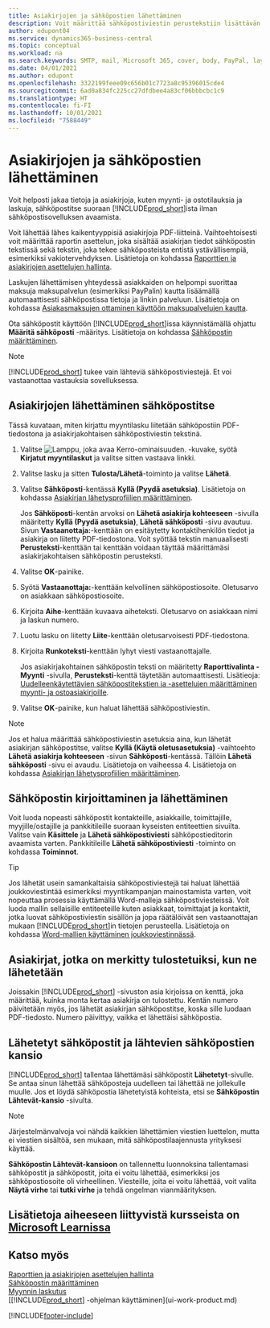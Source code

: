 ```yaml
---
title: Asiakirjojen ja sähköpostien lähettäminen
description: Voit määrittää sähköpostiviestin perustekstiin lisättävän sisällön, kuten PayPal-linkin. Voit myös liittää asiakirjoja sähköpostiviesteihin.
author: edupont04
ms.service: dynamics365-business-central
ms.topic: conceptual
ms.workload: na
ms.search.keywords: SMTP, mail, Microsoft 365, cover, body, PayPal, layout
ms.date: 04/01/2021
ms.author: edupont
ms.openlocfilehash: 3322199feee09c656b01c7723a8c95396015cde4
ms.sourcegitcommit: 6ad0a834fc225cc27dfdbee4a83cf06bbbcbc1c9
ms.translationtype: HT
ms.contentlocale: fi-FI
ms.lasthandoff: 10/01/2021
ms.locfileid: "7588449"
---
```

# <a name="send-documents-and-emails"></a>Asiakirjojen ja sähköpostien lähettäminen

Voit helposti jakaa tietoja ja asiakirjoja, kuten myynti- ja ostotilauksia ja laskuja, sähköpostitse suoraan [!INCLUDE[prod_short](includes/prod_short.md)]ista ilman sähköpostisovelluksen avaamista.  

Voit lähettää lähes kaikentyyppisiä asiakirjoja PDF-liitteinä. Vaihtoehtoisesti voit määrittää raportin asettelun, joka sisältää asiakirjan tiedot sähköpostin tekstissä sekä tekstin, joka tekee sähköposteista entistä ystävällisempiä, esimerkiksi vakiotervehdyksen. Lisätietoja on kohdassa [Raporttien ja asiakirjojen asettelujen hallinta](ui-manage-report-layouts.md). <!--this topic does not mention how to set up a layout for email. Need to investigate.-->

Laskujen lähettämisen yhteydessä asiakkaiden on helpompi suorittaa maksuja maksupalvelun (esimerkiksi PayPalin) kautta lisäämällä automaattisesti sähköpostissa tietoja ja linkin palveluun. Lisätietoja on kohdassa [Asiakasmaksujen ottaminen käyttöön maksupalvelujen kautta](sales-how-enable-payment-service-extensions.md).

Ota sähköpostit käyttöön [!INCLUDE[prod_short](includes/prod_short.md)]issa käynnistämällä ohjattu **Määritä sähköposti** -määritys. Lisätietoja on kohdassa [Sähköpostin määrittäminen](admin-how-setup-email.md).

> [!NOTE]
> [!INCLUDE[prod_short](includes/prod_short.md)] tukee vain lähteviä sähköpostiviestejä. Et voi vastaanottaa vastauksia sovelluksessa.

## <a name="to-send-documents-by-email"></a>Asiakirjojen lähettäminen sähköpostitse

Tässä kuvataan, miten kirjattu myyntilasku liitetään sähköpostiin PDF-tiedostona ja asiakirjakohtaisen sähköpostiviestin tekstinä. <!--update this-->

1. Valitse ![Lamppu, joka avaa Kerro-ominaisuuden.](media/ui-search/search_small.png "Kerro, mitä haluat tehdä") -kuvake, syötä **Kirjatut myyntilaskut** ja valitse sitten vastaava linkki.
2. Valitse lasku ja sitten **Tulosta/Lähetä**-toiminto ja valitse **Lähetä**.
3. Valitse **Sähköposti**-kentässä **Kyllä (Pyydä asetuksia)**. Lisätietoja on kohdassa [Asiakirjan lähetysprofiilien määrittäminen](sales-how-setup-document-send-profiles.md).
    
    Jos **Sähköposti**-kentän arvoksi on **Lähetä asiakirja kohteeseen** -sivulla määritetty **Kyllä (Pyydä asetuksia)**, **Lähetä sähköposti** -sivu avautuu. Sivun **Vastaanottaja:**-kenttään on esitäytetty kontaktihenkilön tiedot ja asiakirja on liitetty PDF-tiedostona. Voit syöttää tekstin manuaalisesti **Perusteksti**-kenttään tai kenttään voidaan täyttää määrittämäsi asiakirjakohtaisen sähköpostin perusteksti.

4. Valitse **OK**-painike.
5. Syötä **Vastaanottaja:**-kenttään kelvollinen sähköpostiosoite. Oletusarvo on asiakkaan sähköpostiosoite.
6. Kirjoita **Aihe**-kenttään kuvaava aiheteksti. Oletusarvo on asiakkaan nimi ja laskun numero.
7. Luotu lasku on liitetty **Liite**-kenttään oletusarvoisesti PDF-tiedostona.
8. Kirjoita **Runkoteksti**-kenttään lyhyt viesti vastaanottajalle.

    Jos asiakirjakohtainen sähköpostin teksti on määritetty **Raporttivalinta - Myynti** -sivulla, **Perusteksti**-kenttä täytetään automaattisesti. Lisätieoja: [Uudelleenkäytettävien sähköpostitekstien ja -asettelujen määrittäminen myynti- ja ostoasiakirjoille](admin-how-setup-email.md#set-up-reusable-email-texts-and-layouts-for-sales-and-purchase-documents).
9. Valitse **OK**-painike, kun haluat lähettää sähköpostiviestin.

> [!NOTE]  
> Jos et halua määrittää sähköpostiviestin asetuksia aina, kun lähetät asiakirjan sähköpostitse, valitse **Kyllä (Käytä oletusasetuksia)** -vaihtoehto **Lähetä asiakirja kohteeseen** -sivun **Sähköposti**-kentässä. Tällöin **Lähetä sähköposti** -sivu ei avaudu. Lisätietoja on vaiheessa 4. Lisätietoja on kohdassa [Asiakirjan lähetysprofiilien määrittäminen](sales-how-setup-document-send-profiles.md).  

## <a name="to-compose-and-send-an-email"></a>Sähköpostin kirjoittaminen ja lähettäminen
Voit luoda nopeasti sähköpostit kontakteille, asiakkaille, toimittajille, myyjille/ostajille ja pankkitileille suoraan kyseisten entiteettien sivuilta. Valitse vain **Käsittele** ja **Lähetä sähköpostiviesti** sähköpostieditorin avaamista varten. Pankkitileille **Lähetä sähköpostiviesti** -toiminto on kohdassa **Toiminnot**.

> [!TIP]
> Jos lähetät usein samankaltaisia sähköpostiviestejä tai haluat lähettää joukkoviestintää esimerkiksi myyntikampanjan mainostamista varten, voit nopeuttaa prosessia käyttämällä Word-malleja sähköpostiviesteissä. Voit luoda mallin sellaisille entiteeteille kuten asiakkaat, toimittajat ja kontaktit, jotka luovat sähköpostiviestin sisällön ja jopa räätälöivät sen vastaanottajan mukaan [!INCLUDE[prod_short](includes/prod_short.md)]in tietojen perusteella. Lisätietoja on kohdassa [Word-mallien käyttäminen joukkoviestinnässä](ui-mail-merge.md).  

## <a name="documents-marked-as-printed-when-they-are-sent"></a>Asiakirjat, jotka on merkitty tulostetuiksi, kun ne lähetetään

Joissakin [!INCLUDE[prod_short](includes/prod_short.md)] -sivuston asia kirjoissa on kenttä, joka määrittää, kuinka monta kertaa asiakirja on tulostettu. Kentän numero <!--"that field?" need a name...--> päivitetään myös, jos lähetät asiakirjan sähköpostitse, koska sille luodaan PDF-tiedosto. Numero päivittyy, vaikka et lähettäisi sähköpostia. <!--guessing this is because emails are technically reports, so the counter bumps up whenever someone creates an email. Need to verify.-->

## <a name="sent-emails-and-your-email-outbox"></a>Lähetetyt sähköpostit ja lähtevien sähköpostien kansio

[!INCLUDE[prod_short](includes/prod_short.md)] tallentaa lähettämäsi sähköpostit **Lähetetyt**-sivulle. Se antaa sinun lähettää sähköposteja uudelleen tai lähettää ne jollekulle muulle. Jos et löydä sähköpostia lähetetyistä kohteista, etsi se **Sähköpostin Lähtevät-kansio** -sivulta. 

> [!NOTE]
> Järjestelmänvalvoja voi nähdä kaikkien lähettämien viestien luettelon, mutta ei viestien sisältöä, sen mukaan, mitä sähköpostilaajennusta yrityksesi käyttää.

**Sähköpostin Lähtevät-kansioon** on tallennettu luonnoksina tallentamasi sähköpostit ja sähköpostit, joita ei voitu lähettää, esimerkiksi jos sähköpostiosoite oli virheellinen. Viesteille, joita ei voitu lähettää, voit valita **Näytä virhe** tai **tutki virhe** ja tehdä ongelman vianmäärityksen.  

## <a name="see-related-training-at-microsoft-learn"></a>Lisätietoja aiheeseen liittyvistä kursseista on [Microsoft Learnissa](/learn/modules/set-up-email/)

## <a name="see-also"></a>Katso myös

[Raporttien ja asiakirjojen asettelujen hallinta](ui-manage-report-layouts.md)  
[Sähköpostin määrittäminen](admin-how-setup-email.md)  
[Myynnin laskutus](sales-how-invoice-sales.md)  
[[!INCLUDE[prod_short](includes/prod_short.md)] -ohjelman käyttäminen](ui-work-product.md)


[!INCLUDE[footer-include](includes/footer-banner.md)]

